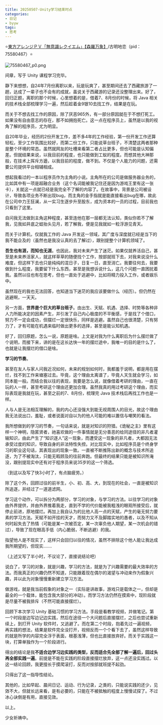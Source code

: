 ```yaml
---
title: 20250507-Unity学习结束时点
categories:
- 日记
- byyw
tags:
- 思考
---
```

⭐[東方アレンジＰＶ「無意識レクイエム」【森羅万象】](https://www.bilibili.com/video/BV1UF411o7A6/?spm_id_from=333.337.search-card.all.click&vd_source=8182477e8efc82ad65b2ff540983f79f)/古明地恋（pid：75580467）⭐

![75580467_p0.png](https://byyw-oss1.oss-cn-hangzhou.aliyuncs.com/img/2025/05/07-fb556246f98d1d514e8fc50fcd261dc3-75580467_p0.png.webp)

间章，写于 Unity 课程学习完毕。

静下来想想，自24年7月份离职以来，玩是玩爽了，甚至期间还去了西藏旅游了一趟，达成了一辈子也不会有的成就，虽说关于西藏游的记录还没整理出来。好了，回归正题，离职的那个时候，心里想着的是，借着7、8月份的时候，将 Java 相关的技术栈全部梳理学习一遍，然后趁着金9银10去找工作，结果是在玩。

而关于不想去找工作的原因，除了厌恶965外，有一部分原因就在于不想打死工。如果没有自由意志的存在，那不如拥抱死亡。这一点在程序员上，虽然是以我的视角了解的程序员，尤为明显。

自20年毕业，经历的2份开发工作，差不多4年的工作经验，第一份开发工作还算轻松，至少工作氛围比较好，而第二份工作，只能说草台班子，不清楚这两者那种是整个环境的常态。虽然就网友的吐槽来看第二者占比更多，但也可能是认知偏差。但就结果来说，以我目前的程度，也只能做到工蚁的程度。而想其他大神那般，在技术上挥斥方遒，以我目前的程度，做不到。不仅是个人能力的问题，还需要公司提供平台相辅相成。

想起我看过的一本以程序员作为主角的小说。主角所在的公司是做服务器业务的，比如其中有一项是超融合业务（这个名词能被我记住还是因为游戏王里有这一张卡），关就这一点就已经是我完全不了解的内容了。在故事中，背景是公司被设计，导致各项业务不断出现bug，而主角的金手指就是能直接看出bug在哪，故此在公司中力王狂澜，从一实习生逐步升至股东，成为资本的一员的过程，目前我也只看到了这里。

自问我无法做到主角这种程度，甚至连他在那一层都无法认知，类似你若不了解我，见我如井底之蛙抬头见月，若了解我，便是见我就如一粒浮游见青天。

而关于计算机，仅就我工作的 Java 开发这一领域，其广度与深度就已经是当下的我不能企及的（虽然也是我没认真的去了解过），跟别提整个计算机领域了。

**吾生也有涯，而知也无涯**。也因此，我对未来产生了迷茫。如果仅就养活自己，甚至是未来养活家人，就这样草草的随便找个工作，按部就班下去，对我来说没什么难度，但这样下去也只是纯纯的混日子，日复一日，直至消亡。我要往何去，我要做到什么程度，我要留下什么东西，甚至是我想诉说什么，这几个问题一直困扰着我。虽然以往也有在思考，但也一直处于逃避中，比如将精力投入工作，或者娱乐中。

虽然现在的我也无法回答，也知道当下迷茫的我应该要做什么（经历）。但仍然在逃避啊，一天天。

另一方面，**世界是个巨大的草台班子**。由出生、天赋、机遇、选择、时势等各种非人力所能决定的因素产生，并引发了自己内心极度的不平衡感，于是找了个借口，努力不一定会成功，但摆烂一定很快乐，同样是逃避。虽然自己也很清楚，只有努力了，才有可能在机遇来临时做出更多的选择，甚至是能认知机遇。

好了，回归原题，怎么一说，原题是啥。上文是对我为什么离职后为什么摆烂做了个说明，而接下来，讲的是在这长达快一年的摆烂途中，我唯一的目的是什么了，也就是让我摆烂的借口是啥。

**学习的节奏**。

甚至在友人与家人问我近况如何，未来的规划如何时，我都羞于说明，都是用在摆烂，找不到工作来塘塞过去。毕竟，这个理由太离谱了，毕竟人天生就会学习，如同本能一般。而结合我以往的表现，我要是怎么说，就像借着考研的理由，一直在玩的人一样，甚至考研这个理由还更加合理。虽然我真的用过考研这个理由，而实际表现是我就在玩，甚至之前的7、8月份，梳理完 Java 技术栈后再找工作也是一样。

人与人是无法相互理解的，我的内心还没强大到能无视周围人的目光，故这个理由我无法说出口，羞耻，或者说面对自以为的他人可能的难以置信与嘲笑的看法。

我所想做到的学习的节奏，一句话来说，就是对知识的狩猎。《诡秘之主》里有这样一个神明，隐匿贤者，祂喜欢做的一件事情就是无分善恶的给同途径的非凡者灌输知识，由此产生了“知识逐人”这一现象，而遭受这一现象的非凡者，大都因无法承受过度的知识，导致自身的非法特性失控。对比现实中，比如程序员是个终身学习的职业这句话，其表现出的现象一致。一直被不断推陈出新的概念与技术所追逐，为了不被淘汰，只能无暇顾及的往前奔跑。但最终的结果只能是被知识所淹没，跟别提现实中还有对于程序员来说35岁的这一个筛选。

（到这以及写了快3小时了，有点脑疲劳。）

除了这个外，回顾过往的前半生，小、初、高、大，到现在的社会，一直是被知识所追逐，并经过了一道道滤网。

学习这个动作，可以拆分为两部分，学习的对象，与学习的方法。以往学习的对象由外界提供，并由外界推着我走，直到不学的代价能被我粗浅的眼观所接受后，就停止前进，原地摆烂。再加上我自认为的比他人高一点的天赋，产生的毫无努力要素的学习方法。天赋不如开挂的天才，而努力又不及脚踏实地的愚者，以及不知从何时起失去了热情（可能是某一次被否定，某一次辜负他人期望，某一次机会的错过），导致了现在眼高手低（内心脆弱，不断逃避）的我。

指望他人是不现实了，这样只会回归以往的情况，虽然不排除这个他人能让我达成我所期望的，但现实.......

（上述又写了半小时，不议论了，直接说结论吧）

说白了，学习的对象，就是兴趣，学习的方法，就是为了兴趣需要的最大效率的方法。而我真正的兴趣仍然不知道，只能跟着现在偶尔的渴望与冲动来作为假象兴趣，并以此为对象慢慢重新建立学习方法。

做游戏，就是我当前假象的对象之一（实际是讲故事，游戏只是载体之一，但却是最全的一个载体，能包含我大部分的冲动）。而学习方法仍然在摸索中，现阶段就是尽量不被我排斥（不然可能直接摆烂）。

回顾下本次学习 Unity 基础习惯的学习方法。手段是看教学视频，并做笔记。第一个时段是边写边记边实践，然后在途径一个大问题后直接摆烂，之后也尝试重新续上，到打开 Unity 软件时，又逃避了。而在第二个时段，抱着先过一遍视频，再实践的想法，结果是软件完全没打开，视频反而一个个看下去了，虽然这样导致的就是所学的内容完全浮于表面，根基浅薄，但也比直接放弃好。而关于实践这一块，打算单独作为一个阶段进行。

得出的结论是我**不适合边学习边实践的类型，反而适合先全部了解一遍后，回过头再全部实践一遍**。前提是不能在实践的阶段直接摆烂放弃，这一点还没实践过。以这一结论回顾，我更擅长于摸爬滚打，反而对按部就班提不起劲。

只得出了这一指导性结论。

其他的，比如早起、晨间日记、运动、行为记录，之类的，只能说实践的还少，见效不大，但就长远来看，是有必要的，只能在不被抵触的程度上慢慢试探了。不过冰心诀倒是有用，直接见效。

以上。

少女祈祷中。



























